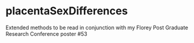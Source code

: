 # placentaSexDifferences
Extended methods to be read in conjunction with my Florey Post Graduate Research Conference poster #53
